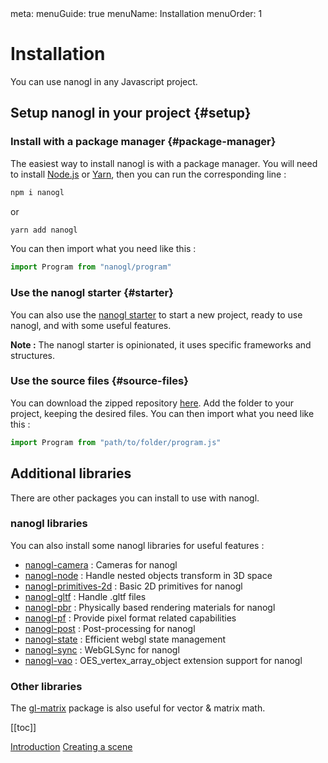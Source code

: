 <route lang="yaml">
meta:
  menuGuide: true
  menuName: Installation
  menuOrder: 1
</route>

<div class="content-wrapper">

# Installation

You can use nanogl in any Javascript project.

## Setup nanogl in your project {#setup}

### Install with a package manager {#package-manager}

The easiest way to install nanogl is with a package manager.
You will need to install [Node.js](https://nodejs.org/en) or [Yarn](https://yarnpkg.com/), then you can run the corresponding line :

```bash
npm i nanogl
```
or
```bash
yarn add nanogl
```

You can then import what you need like this :

```js
import Program from "nanogl/program"
```

### Use the nanogl starter {#starter}

You can also use the [nanogl starter](https://github.com/makemepulse/nanogl-starter) to start a new project,
ready to use nanogl, and with some useful features.

<UICallout>

**Note :** The nanogl starter is opinionated, it uses specific
frameworks and structures.

</UICallout>

### Use the source files {#source-files}

<!-- TODO : vérifier si on garde ça + s'il y a d'autres méthodes -->

You can download the zipped repository [here](https://github.com/plepers/nanogl/archive/refs/heads/develop.zip). Add the folder to your project, keeping the desired files.
You can then import what you need like this :

```js
import Program from "path/to/folder/program.js"
```

## Additional libraries

There are other packages you can install to use with nanogl.

### nanogl libraries

You can also install some nanogl libraries for useful features :
  - [nanogl-camera](https://github.com/plepers/nanogl-camera) : Cameras for nanogl
  - [nanogl-node](https://github.com/plepers/nanogl-node) : Handle nested objects transform in 3D space
  - [nanogl-primitives-2d](https://github.com/plepers/nanogl-primitives-2d) : Basic 2D primitives for nanogl
  - [nanogl-gltf](https://github.com/plepers/nanogl-gltf) : Handle .gltf files
  - [nanogl-pbr](https://github.com/plepers/nanogl-pbr) : Physically based rendering materials for nanogl
  - [nanogl-pf](https://github.com/plepers/nanogl-pf) : Provide pixel format related capabilities
  - [nanogl-post](https://github.com/plepers/nanogl-post) : Post-processing for nanogl
  - [nanogl-state](https://github.com/plepers/nanogl-state) : Efficient webgl state management
  - [nanogl-sync](https://github.com/plepers/nanogl-sync) : WebGLSync for nanogl
  - [nanogl-vao](https://github.com/plepers/nanogl-vao) : OES_vertex_array_object extension support for nanogl

### Other libraries

The [gl-matrix](https://glmatrix.net/) package is also useful for vector & matrix math.

</div>

<div class="toc-wrapper">

[[toc]]

</div>

<div class="nav-wrapper">
  <a class="prev" href="/guide/getting-started/introduction">Introduction</a>
  <a class="next" href="/guide/getting-started/creating-a-scene">Creating a scene</a>
</div>